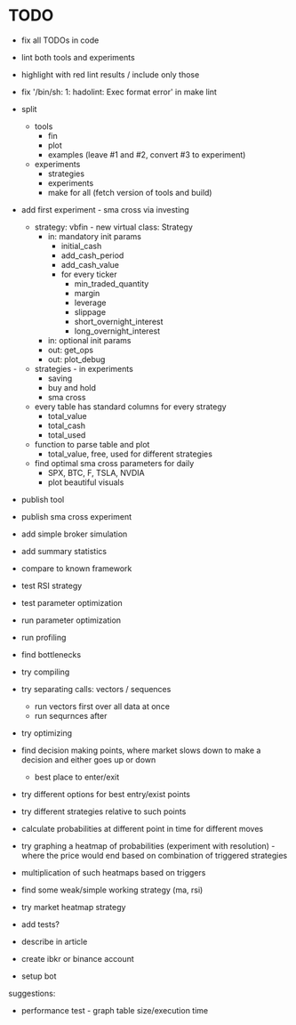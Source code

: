 # TODO

- fix all TODOs in code
- lint both tools and experiments
- highlight with red lint results / include only those
- fix '/bin/sh: 1: hadolint: Exec format error' in make lint
- split
  - tools
    - fin
    - plot
    - examples (leave #1 and #2, convert #3 to experiment)
  - experiments
    - strategies
    - experiments
    - make for all (fetch version of tools and build)
- add first experiment - sma cross via investing
  - strategy: vbfin - new virtual class: Strategy
    - in: mandatory init params
      - initial_cash
      - add_cash_period
      - add_cash_value
      - for every ticker
        - min_traded_quantity
        - margin
        - leverage
        - slippage
        - short_overnight_interest
        - long_overnight_interest
    - in: optional init params
    - out: get_ops
    - out: plot_debug
  - strategies - in experiments
    - saving
    - buy and hold
    - sma cross
  - every table has standard columns for every strategy
    - total_value
    - total_cash
    - total_used
  - function to parse table and plot
    - total_value, free, used for different strategies
  - find optimal sma cross parameters for daily
    - SPX, BTC, F, TSLA, NVDIA
    - plot beautiful visuals

- publish tool
- publish sma cross experiment

- add simple broker simulation
- add summary statistics
- compare to known framework

- test RSI strategy
- test parameter optimization
- run parameter optimization

- run profiling
- find bottlenecks
- try compiling
- try separating calls: vectors / sequences
  - run vectors first over all data at once
  - run sequrnces after
- try optimizing

- find decision making points, where market slows down to make a decision
  and either goes up or down
  - best place to enter/exit
- try different options for best entry/exist points
- try different strategies relative to such points

- calculate probabilities at different point in time for different moves
- try graphing a heatmap of probabilities (experiment with resolution) -
  where the price would end based on combination of triggered strategies
- multiplication of such heatmaps based on triggers

- find some weak/simple working strategy (ma, rsi)

- try market heatmap strategy

- add tests?

- describe in article
- create ibkr or binance account
- setup bot

suggestions:

- performance test - graph table size/execution time

